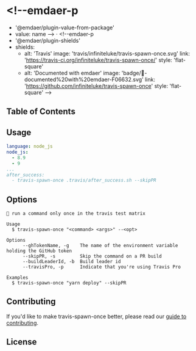 # <!--emdaer-p
  - '@emdaer/plugin-value-from-package'
  - value: name
--> · <!--emdaer-p
  - '@emdaer/plugin-shields'
  - shields:
      - alt: 'Travis'
        image: 'travis/infiniteluke/travis-spawn-once.svg'
        link: 'https://travis-ci.org/infiniteluke/travis-spawn-once/'
        style: 'flat-square'
      - alt: 'Documented with emdaer'
        image: 'badge/📓-documented%20with%20emdaer-F06632.svg'
        link: 'https://github.com/infiniteluke/travis-spawn-once'
        style: 'flat-square'
-->
<!--emdaer-p
  - '@emdaer/plugin-value-from-package'
  - value: description
-->

## Table of Contents

<!-- toc -->

## Usage

```yml
language: node_js
node_js:
  - 8.9
  - 9
...
after_success:
  - travis-spawn-once .travis/after_success.sh --skipPR
```

## Options
```
🔂 run a command only once in the travis test matrix

Usage
  $ travis-spawn-once "<command> <args>" --<opt>

Options
      --ghTokenName, -g    The name of the environment variable holding the GitHub token
      --skipPR, -s         Skip the command on a PR build
      --buildLeaderId, -b  Build leader id
      --travisPro, -p      Indicate that you're using Travis Pro 

Examples
  $ travis-spawn-once "yarn deploy" --skipPR
```

## Contributing

If you'd like to make travis-spawn-once better, please read our [guide to contributing](./CONTRIBUTING.md).

<!--emdaer-p
  - '@emdaer/plugin-contributors-details-github'
-->

## License

<!--emdaer-p
  - '@emdaer/plugin-license-reference'
-->

<!--emdaer-t
  - '@emdaer/transform-prettier'
  - options:
      printWidth: 500
      singleQuote: true
      trailingComma: es5
-->
<!--emdaer-t
  - '@emdaer/transform-smartypants'
  - options: q
-->
<!--emdaer-t
  - '@emdaer/transform-table-of-contents'
-->

